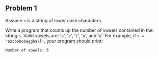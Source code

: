 ## Problem 1

Assume `s` is a string of lower case characters.

Write a program that counts up the number of vowels contained in the string `s`. Valid vowels are: '`a`', '`e`', '`i`', '`o`', and '`u`'. For example, if `s = 'azcbobobegghakl'`, your program should print:

```
Number of vowels: 5
```
